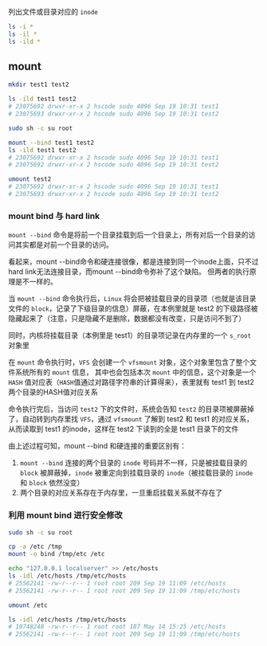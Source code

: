 
列出文件或目录对应的 `inode` 

```bash
ls -i *
ls -il *
ls -ild *
```

## mount 


```bash
mkdir test1 test2

ls -ild test1 test2
# 23075692 drwxr-xr-x 2 hscode sudo 4096 Sep 19 10:31 test1
# 23075693 drwxr-xr-x 2 hscode sudo 4096 Sep 19 10:31 test2
```

```bash
sudo sh -c su root

mount --bind test1 test2
ls -ild test1 test2
# 23075692 drwxr-xr-x 2 hscode sudo 4096 Sep 19 10:31 test1
# 23075692 drwxr-xr-x 2 hscode sudo 4096 Sep 19 10:31 test2

umount test2
# 23075692 drwxr-xr-x 2 hscode sudo 4096 Sep 19 10:31 test1
# 23075693 drwxr-xr-x 2 hscode sudo 4096 Sep 19 10:31 test2
```

### mount bind 与 hard link

`mount --bind` 命令是将前一个目录挂载到后一个目录上，所有对后一个目录的访问其实都是对前一个目录的访问。

看起来，mount --bind命令和硬连接很像，都是连接到同一个inode上面，只不过hard link无法连接目录，而mount --bind命令弥补了这个缺陷。
但两者的执行原理是不一样的。

当 `mount --bind` 命令执行后，`Linux` 将会把被挂载目录的目录项（也就是该目录文件的 `block`，记录了下级目录的信息）屏蔽，在本例里就是 test2 的下级路径被隐藏起来了（注意，只是隐藏不是删除，数据都没有改变，只是访问不到了）

同时，内核将挂载目录（本例里是 test1）的目录项记录在内存里的一个 `s_root` 对象里

在 `mount` 命令执行时，`VFS` 会创建一个 `vfsmount` 对象，这个对象里包含了整个文件系统所有的 `mount` 信息，
其中也会包括本次 `mount` 中的信息，这个对象是一个 `HASH` 值对应表（`HASH`值通过对路径字符串的计算得来），表里就有 test1 到 test2 两个目录的HASH值对应关系

命令执行完后，当访问 `test2` 下的文件时，系统会告知 `test2` 的目录项被屏蔽掉了，自动转到内存里找 `VFS`，通过 `vfsmount` 了解到 test2 和 test1 的对应关系，从而读取到 test1 的inode，这样在 test2 下读到的全是 test1 目录下的文件

由上述过程可知，mount --bind 和硬连接的重要区别有：

1. `mount --bind` 连接的两个目录的 `inode` 号码并不一样，只是被挂载目录的 `block` 被屏蔽掉，`inode` 被重定向到挂载目录的 `inode`（被挂载目录的 `inode` 和 `block` 依然没变）
2. 两个目录的对应关系存在于内存里，一旦重启挂载关系就不存在了


### 利用 mount bind 进行安全修改

```bash
sudo sh -c su root

cp -a /etc /tmp
mount -o bind /tmp/etc /etc

echo "127.0.0.1 localserver" >> /etc/hosts
ls -idl /etc/hosts /tmp/etc/hosts
# 25562141 -rw-r--r-- 1 root root 209 Sep 19 11:09 /etc/hosts
# 25562141 -rw-r--r-- 1 root root 209 Sep 19 11:09 /tmp/etc/hosts

umount /etc

ls -idl /etc/hosts /tmp/etc/hosts
# 10748248 -rw-r--r-- 1 root root 187 May 14 15:25 /etc/hosts
# 25562141 -rw-r--r-- 1 root root 209 Sep 19 11:09 /tmp/etc/hosts
```



